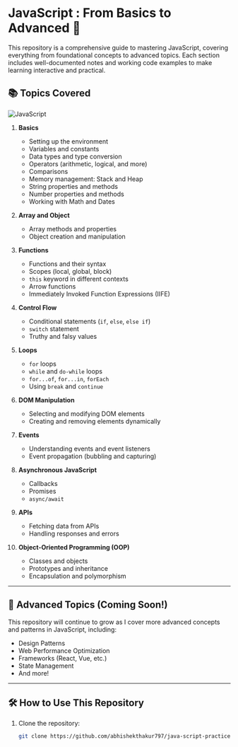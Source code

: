 # JavaScript : From Basics to Advanced 🚀

This repository is a comprehensive guide to mastering JavaScript, covering everything from foundational concepts to advanced topics. Each section includes well-documented notes and working code examples to make learning interactive and practical.

## 📚 Topics Covered

![JavaScript](https://img.shields.io/badge/javascript-%23323330.svg?style=for-the-badge&logo=javascript&logoColor=%23F7DF1E)

1. **Basics**

   - Setting up the environment
   - Variables and constants
   - Data types and type conversion
   - Operators (arithmetic, logical, and more)
   - Comparisons
   - Memory management: Stack and Heap
   - String properties and methods
   - Number properties and methods
   - Working with Math and Dates

2. **Array and Object**

   - Array methods and properties
   - Object creation and manipulation

3. **Functions**

   - Functions and their syntax
   - Scopes (local, global, block)
   - `this` keyword in different contexts
   - Arrow functions
   - Immediately Invoked Function Expressions (IIFE)

4. **Control Flow**

   - Conditional statements (`if`, `else`, `else if`)
   - `switch` statement
   - Truthy and falsy values

5. **Loops**

   - `for` loops
   - `while` and `do-while` loops
   - `for...of`, `for...in`, `forEach`
   - Using `break` and `continue`

6. **DOM Manipulation**

   - Selecting and modifying DOM elements
   - Creating and removing elements dynamically

7. **Events**

   - Understanding events and event listeners
   - Event propagation (bubbling and capturing)

8. **Asynchronous JavaScript**

   - Callbacks
   - Promises
   - `async/await`

9. **APIs**

   - Fetching data from APIs
   - Handling responses and errors

10. **Object-Oriented Programming (OOP)**
    - Classes and objects
    - Prototypes and inheritance
    - Encapsulation and polymorphism

---

## 🌟 Advanced Topics (Coming Soon!)

This repository will continue to grow as I cover more advanced concepts and patterns in JavaScript, including:

- Design Patterns
- Web Performance Optimization
- Frameworks (React, Vue, etc.)
- State Management
- And more!

---

## 🛠 How to Use This Repository

1. Clone the repository:
   ```bash
   git clone https://github.com/abhishekthakur797/java-script-practice
   ```
